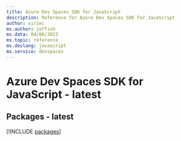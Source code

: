 ```yaml
---
title: Azure Dev Spaces SDK for JavaScript
description: Reference for Azure Dev Spaces SDK for JavaScript
author: xirzec
ms.author: jeffish
ms.data: 04/06/2023
ms.topic: reference
ms.devlang: javascript
ms.service: devspaces
---
```

# Azure Dev Spaces SDK for JavaScript - latest
## Packages - latest
[!INCLUDE [packages](dev-spaces-index.md)]
